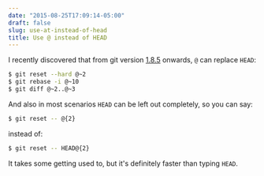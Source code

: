 ```yaml
---
date: "2015-08-25T17:09:14-05:00"
draft: false
slug: use-at-instead-of-head
title: Use @ instead of HEAD
---
```


I recently discovered that from git version [1.8.5](https://github.com/git/git/blob/master/Documentation/RelNotes/1.8.5.txt#L100) onwards, `@` can replace `HEAD`: 

```bash
$ git reset --hard @~2
$ git rebase -i @~10
$ git diff @~2..@~3
```

And also in most scenarios `HEAD` can be left out completely, so you can say:

```bash
$ git reset -- @{2}
```

instead of:

```bash
$ git reset -- HEAD@{2}
```

It takes some getting used to, but it's definitely faster than typing `HEAD`.

